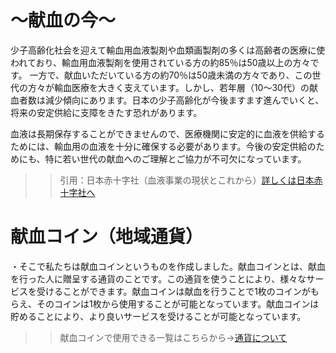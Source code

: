 
# ～献血の今～
<link href="/path/to/hoge.css" rel="stylesheet"></link>
少子高齢化社会を迎えて輸血用血液製剤や血類画製剤の多くは高齢者の医療に使われており、輸血用血液製剤を使用されている方の約85％は50歳以上の方々です。  
一方で、献血いただいている方の約70％は50歳未満の方々であり、この世代の方々が輸血医療を大きく支えています。しかし、若年層（10～30代）の献血者数は減少傾向にあります。日本の少子高齢化が今後ますます進んでいくと、将来の安定供給に支障をきたす恐れがあります。  

血液は長期保存することができませんので、医療機関に安定的に血液を供給するためには、輸血用の血液を十分に確保する必要があります。今後の安定供給のためにも、特に若い世代の献血へのご理解とご協力が不可欠になっています。 
>>引用：日本赤十字社（血液事業の現状とこれから）[詳しくは日本赤十字社へ](http://www.jrc.or.jp/activity/blood/about/future/)

# 献血コイン（地域通貨）
・そこで私たちは献血コインというものを作成しました。献血コインとは、献血を行った人に贈呈する通貨のことです。この通貨を使うことにより、様々なサービスを受けることができます。献血コインは献血を行うことで1枚のコインがもらえ、そのコインは1枚から使用することが可能となっています。献血コインは貯めることにより、より良いサービスを受けることが可能となっています。
>> 献血コインで使用できる一覧はこちらから->[通貨について](https://github.com/westV35/kenketu/blob/master/index.md)
